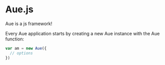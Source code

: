 # Aue.js
Aue is a js framework!

Every Aue application starts by creating a new Aue instance with the Aue function:
``` js
var am = new Aue({
  // options
})
```
